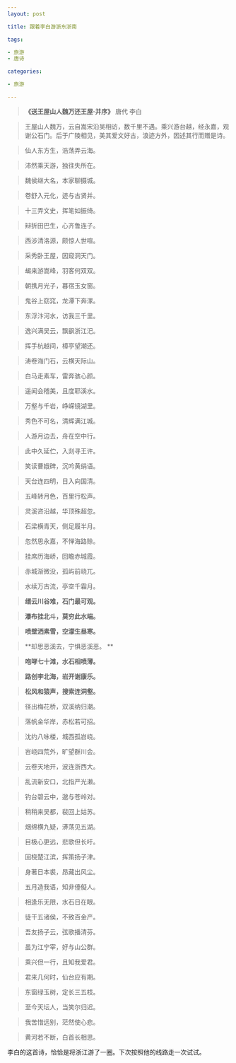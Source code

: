 ```yaml
---
layout: post

title: 跟着李白游浙东浙南

tags:

- 旅游
- 唐诗

categories:

- 旅游

---
```


> **《送王屋山人魏万还王屋·并序》** 
唐代 李白

> 王屋山人魏万，云自嵩宋沿吴相访，数千里不遇。乘兴游台越，经永嘉，观谢公石门。后于广陵相见，美其爱文好古，浪迹方外，因述其行而赠是诗。 

> 仙人东方生，浩荡弄云海。

> 沛然乘天游，独往失所在。 

> 魏侯继大名，本家聊摄城。

> 卷舒入元化，迹与古贤并。 

> 十三弄文史，挥笔如振绮。

> 辩折田巴生，心齐鲁连子。 

> 西涉清洛源，颇惊人世喧。

> 采秀卧王屋，因窥洞天门。 

> 朅来游嵩峰，羽客何双双。

> 朝携月光子，暮宿玉女窗。 

> 鬼谷上窈窕，龙潭下奔潈。

> 东浮汴河水，访我三千里。 

> 逸兴满吴云，飘飖浙江汜。

> 挥手杭越间，樟亭望潮还。 

> 涛卷海门石，云横天际山。

> 白马走素车，雷奔骇心颜。 

> 遥闻会稽美，且度耶溪水。

> 万壑与千岩，峥嵘镜湖里。 

> 秀色不可名，清辉满江城。

> 人游月边去，舟在空中行。 

> 此中久延伫，入剡寻王许。

> 笑读曹娥碑，沉吟黄绢语。 

> 天台连四明，日入向国清。

> 五峰转月色，百里行松声。 

> 灵溪咨沿越，华顶殊超忽。

> 石梁横青天，侧足履半月。 

> 忽然思永嘉，不惮海路赊。

> 挂席历海峤，回瞻赤城霞。 

> 赤城渐微没，孤屿前峣兀。

> 水续万古流，亭空千霜月。 

>  **缙云川谷难，石门最可观。** 

>  **瀑布挂北斗，莫穷此水端。**  

>  **喷壁洒素雪，空濛生昼寒。** 

>  **却思恶溪去，宁惧恶溪恶。 ** 

> **咆哮七十滩，水石相喷薄。** 

>  **路创李北海，岩开谢康乐。**  

>  **松风和猿声，搜索连洞壑。** 

> 径出梅花桥，双溪纳归潮。 

> 落帆金华岸，赤松若可招。

> 沈约八咏楼，城西孤岧峣。

> 岧峣四荒外，旷望群川会。

> 云卷天地开，波连浙西大。 

> 乱流新安口，北指严光濑。

> 钓台碧云中，邈与苍岭对。 

> 稍稍来吴都，裴回上姑苏。

> 烟绵横九疑，漭荡见五湖。 

> 目极心更远，悲歌但长吁。

> 回桡楚江滨，挥策扬子津。 

> 身著日本裘，昂藏出风尘。

> 五月造我语，知非儓儗人。 

> 相逢乐无限，水石日在眼。

> 徒干五诸侯，不致百金产。 

> 吾友扬子云，弦歌播清芬。

> 虽为江宁宰，好与山公群。 

> 乘兴但一行，且知我爱君。

> 君来几何时，仙台应有期。 

> 东窗绿玉树，定长三五枝。

> 至今天坛人，当笑尔归迟。 

> 我苦惜远别，茫然使心悲。

> 黄河若不断，白首长相思。

李白的这首诗，恰恰是将浙江游了一圈。下次按照他的线路走一次试试。




